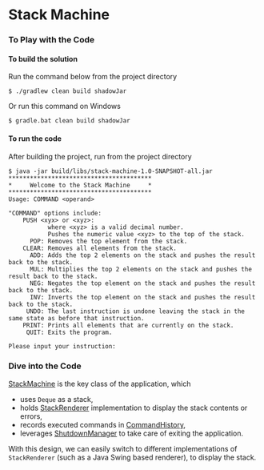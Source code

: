 # Stack Machine

### To Play with the Code
#### To build the solution
Run the command below from the project directory
```shell
$ ./gradlew clean build shadowJar
```
Or run this command on Windows
```shell
$ gradle.bat clean build shadowJar
```

#### To run the code
After building the project, run from the project directory
```shell
$ java -jar build/libs/stack-machine-1.0-SNAPSHOT-all.jar
****************************************
*     Welcome to the Stack Machine     *
****************************************
Usage: COMMAND <operand>

"COMMAND" options include:
	PUSH <xyx> or <xyz>:
	       where <xyz> is a valid decimal number.
	       Pushes the numeric value <xyz> to the top of the stack.
	  POP: Removes the top element from the stack.
	CLEAR: Removes all elements from the stack.
	  ADD: Adds the top 2 elements on the stack and pushes the result back to the stack.
	  MUL: Multiplies the top 2 elements on the stack and pushes the result back to the stack.
	  NEG: Negates the top element on the stack and pushes the result back to the stack.
	  INV: Inverts the top element on the stack and pushes the result back to the stack.
	 UNDO: The last instruction is undone leaving the stack in the same state as before that instruction.
	PRINT: Prints all elements that are currently on the stack.
	 QUIT: Exits the program.

Please input your instruction:
```

### Dive into the Code
[StackMachine](src/main/java/org/example/machine/StackMachine.java) is the key class of the application,
which 
* uses `Deque` as a stack,
* holds [StackRenderer](src/main/java/org/example/renderer/StackRenderer.java) implementation to display
the stack contents or errors,
* records executed commands in [CommandHistory](src/main/java/org/example/model/CommandHistory.java),
* leverages [ShutdownManager](src/main/java/org/example/shutdown/ShutdownManager.java) to take care of
exiting the application.

With this design, we can easily switch to different implementations of `StackRenderer` (such as a Java
Swing based renderer), to display the stack.